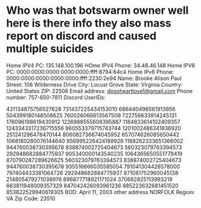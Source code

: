 # Who was that botswarm owner well here is there info they also mass report on discord and caused multiple suicides
Home IPV4 PC: 135.148.100.196
HOme IPV4 Phone: 34.48.46.148
Home IPV6 PC: 0000:0000:0000:0000:0000:ffff:8794:64c4
Home IPv6 Phone: 0000:0000:0000:0000:0000:ffff:2230:2e94
Name: Brooke Alison Paul
Street: 108 Wilderness Drive
City: Locust Grove
State: Virginia
Country: United States
ZIP: 22508
Email address: dogsheartlove1@gmail.com
Phone number: 757-650-7811
Discord UserIDs:

431134875756527628
731437225434153010
686440496561913856
504399180148506625
760026066613567509
722756633914245131
176096198619430912
1226988555608395887
1184833614102409357
1243343317236715556
960553379715743744
1201002486341836920
251241296478470144
806082736674045952
657074626085650442
1068180280076144640
956995226424188928
1188262333651366002
944760038730395678
838874002725404673
560323079763394573
292948682884775937
905340000143540235
1064365650551779419
870790287289626625
560323079763394573
838874002725404673
944760038730395678
935516666035585054
791041304426578000
797404433381064726
292948682884775937
871081752960045138
214805479271038976
896877718921171024
370682825113993219
663811948009357329
847042426093961236
885223632681451520
853822529940619305
BOD: April 11, 2003
other address
	NORFOLK
Region:	VA
Zip Code:	23510
